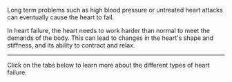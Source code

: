 Long term problems such as high blood pressure or untreated heart attacks can eventually cause the heart to fail.

In heart failure, the heart needs to work harder than normal to meet the demands of the body. This can lead to changes in the heart's shape and stiffness, and its ability to contract and relax. 

---

Click on the tabs below to learn more about the different types of heart failure.